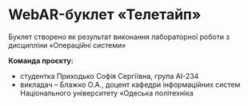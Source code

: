 # WebAR-буклет «Телетайп»
Буклет створено як результат виконання лабораторної роботи з дисципліни «Операційні системи»

**Команда проєкту:**
- студентка Приходько Софія Сергіївна, група АІ-234
- викладач – Блажко О.А., доцент кафедри інформаційних систем Національного університету «Одеська політехніка
